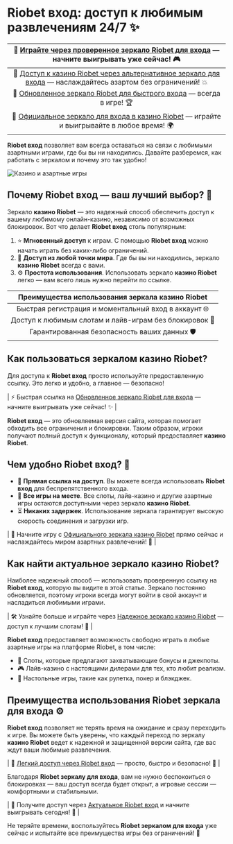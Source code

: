 # Riobet вход: доступ к любимым развлечениям 24/7 ✨

| 🔗 [Играйте через проверенное зеркало Riobet для входа](https://brandplay.link/dtx89f2L) — начните выигрывать уже сейчас! 🎮 |
| :-----------------------------------------------: |
| 🔗 [Доступ к казино Riobet через альтернативное зеркало для входа](https://brandplay.link/dtx89f2L) — наслаждайтесь азартом без ограничений! 💥 |
| 🔗 [Обновленное зеркало Riobet для быстрого входа](https://brandplay.link/dtx89f2L) — всегда в игре! 🏆 |
| 🔗 [Официальное зеркало для входа в казино Riobet](https://brandplay.link/dtx89f2L) — играйте и выигрывайте в любое время! 🌍 |

**Riobet вход** позволяет вам всегда оставаться на связи с любимыми азартными играми, где бы вы ни находились. Давайте разберемся, как работать с зеркалом и почему это так удобно!

![Казино и азартные игры](https://www.bragazeta.ru/wp-content/uploads/2023/06/riobet1.webp)

## Почему Riobet вход — ваш лучший выбор? 🎁
Зеркало **казино Riobet** — это надежный способ обеспечить доступ к вашему любимому онлайн-казино, независимо от возможных блокировок. Вот что делает **Riobet вход** столь популярным:

1. ⭐ **Мгновенный доступ** к играм. С помощью **Riobet вход** можно начать играть без каких-либо ограничений.
2. 🌉 **Доступ из любой точки мира**. Где бы вы ни находились, зеркало **казино Riobet** всегда с вами.
3. ⚙️ **Простота использования**. Использовать зеркало **казино Riobet** легко — вам всего лишь нужно перейти по ссылке.

| Преимущества использования зеркала казино Riobet |
|:-----------------------------------------------:|
| Быстрая регистрация и моментальный вход в аккаунт 🌐 |
| Доступ к любимым слотам и лайв-играм без блокировок 🎰 |
| Гарантированная безопасность ваших данных 🛡️ |

## Как пользоваться зеркалом казино Riobet?
Для доступа к **Riobet вход** просто используйте предоставленную ссылку. Это легко и удобно, а главное — безопасно! 

| ⚡ Быстрая ссылка на [Обновленное зеркало Riobet для входа](https://brandplay.link/dtx89f2L) — начните выигрывать уже сейчас! ✨ |

**Riobet вход** — это обновляемая версия сайта, которая помогает обходить все ограничения и блокировки. Таким образом, игроки получают полный доступ к функционалу, который предоставляет **казино Riobet**.

## Чем удобно Riobet вход? 🎉
- 🔗 **Прямая ссылка на доступ**. Вы можете всегда использовать **Riobet вход** для беспрепятственного входа.
- 🎫 **Все игры на месте**. Все слоты, лайв-казино и другие азартные игры остаются доступными через зеркало **казино Riobet**.
- ⏳ **Никаких задержек**. Использование зеркала гарантирует высокую скорость соединения и загрузки игр.

| 🚀 Начните игру с [Официального зеркала казино Riobet](https://brandplay.link/dtx89f2L) прямо сейчас и наслаждайтесь миром азартных развлечений! 🎁 |

## Как найти актуальное зеркало казино Riobet?
Наиболее надежный способ — использовать проверенную ссылку на **Riobet вход**, которую вы видите в этой статье. Зеркало постоянно обновляется, поэтому игроки всегда могут войти в свой аккаунт и насладиться любимыми играми.

| 🛠️ Узнайте больше и играйте через [Надежное зеркало казино Riobet](https://brandplay.link/dtx89f2L) — доступ к лучшим слотам! 🍌 |

**Riobet вход** предоставляет возможность свободно играть в любые азартные игры на платформе Riobet, в том числе: 

- 🍋 Слоты, которые предлагают захватывающие бонусы и джекпоты.
- 🎮 Лайв-казино с настоящими дилерами для тех, кто любит реализм.
- 🎲 Настольные игры, такие как рулетка, покер и блэкджек.

## Преимущества использования Riobet зеркала для входа ⚙️
**Riobet вход** позволяет не терять время на ожидание и сразу переходить к игре. Вы можете быть уверены, что каждый переход по зеркалу **казино Riobet** ведет к надежной и защищенной версии сайта, где вас ждут ваши любимые развлечения.

| 🌼 [Легкий доступ через Riobet вход](https://brandplay.link/dtx89f2L) — просто, быстро и безопасно! 🌱 |

Благодаря **Riobet зеркалу для входа**, вам не нужно беспокоиться о блокировках — ваш доступ всегда будет открыт, а игровые сессии — комфортными и стабильными.

| 🌟 Получите доступ через [Актуальное Riobet вход](https://brandplay.link/dtx89f2L) и начните выигрывать сегодня! 🌟 |

Не теряйте времени, воспользуйтесь **Riobet зеркалом для входа** уже сейчас и испытайте все преимущества игры без ограничений! 🎉
